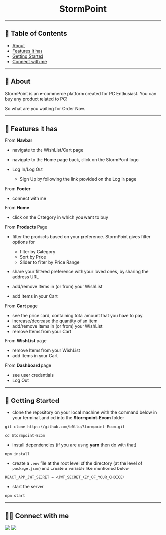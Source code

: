 <div align="center">

# StormPoint

</div>

---

## 📕 Table of Contents

- [About](#-about)
- [Features It has](#-features-it-has)
- [Getting Started](#-getting-started)
- [Connect with me](#-connect-with-me)

---

## 📖 About

StormPoint is an e-commerce platform created for PC Enthusiast. You can buy any product related to PC!

So what are you waiting for Order Now.

---

## 🚀 Features It has

From **Navbar**

- navigate to the WishList/Cart page
- navigate to the Home page back, click on the StormPoint logo
- Log In/Log Out

  - Sign Up by following the link provided on the Log In page

From **Footer**

- connect with me

From **Home**

- click on the Category in which you want to buy

From **Products** Page

- filter the products based on your preference. StormPoint gives filter options for

  - filter by Category
  - Sort by Price
  - Slider to filter by Price Range

- share your filtered preference with your loved ones, by sharing the address URL
- add/remove Items in (or from) your WishList
- add Items in your Cart

From **Cart** page

- see the price card, containing total amount that you have to pay.
- increase/decrease the quantity of an item
- add/remove Items in (or from) your WishList
- remove Items from your Cart

From **WishList** page

- remove Items from your WishList 
- add Items in your Cart

From **Dashboard** page

 - see user credentials 
 - Log Out

---

## 🔌 Getting Started

- clone the repository on your local machine with the command below in your terminal, and cd into the **Stormpoint-Ecom** folder

```
git clone https://github.com/b0llu/Stormpoint-Ecom.git

cd Stormpoint-Ecom
```

- install dependencies (if you are using **yarn** then do with that)

```
npm install
```

- create a `.env` file at the root level of the directory (at the level of `package.json`) and create a variable like mentioned below

```
REACT_APP_JWT_SECRET = <JWT_SECRET_KEY_OF_YOUR_CHOICE>
```

- start the server

```
npm start
```

---

## 👨‍💻 Connect with me

<a href="https://twitter.com/TheBestDhruv"><img src="https://img.shields.io/badge/Twitter-1DA1F2?style=for-the-badge&logo=twitter&logoColor=white"/></a>
<a href="https://www.linkedin.com/in/the-best-dhruv/"><img src="https://img.shields.io/badge/LinkedIn-0077B5?style=for-the-badge&logo=linkedin&logoColor=white"/></a>
